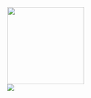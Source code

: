
<div>
  <img height="180em" src="https://github-readme-stats.vercel.app/api?username=eduveks&show_icons=true&theme=gradient&border_radius=5px&title_color=09f3ff&bg_color=transparent&icon_color=09f3ff&hide_border=true&text_color=09f3ff" />
</div>

<div>
  <a href="https://www.linkedin.com/in/eduveks/" target="_blank">
    <img src="https://img.shields.io/badge/LinkedIn-0077B5?style=for-the-badge&logo=linkedin&logoColor=white" target="_blank"/>
  </a>
</div>
